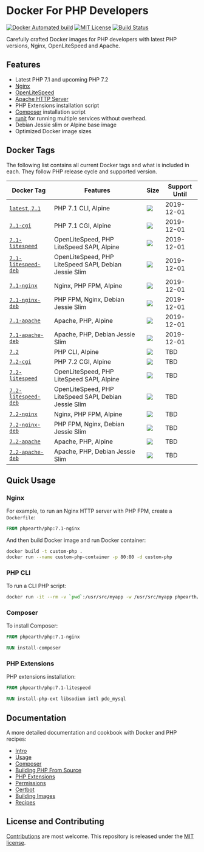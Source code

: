 # Docker For PHP Developers

[![Docker Automated build](https://img.shields.io/docker/automated/phpearth/php.svg?style=plastic)](https://hub.docker.com/r/phpearth/php/) [![MIT License](https://img.shields.io/github/license/php-earth/docker-php.svg?style=plastic "MIT License")](https://github.com/php-earth/docker-php/blob/master/LICENSE) [![Build Status](https://travis-ci.org/php-earth/docker-php.svg?branch=master)](https://travis-ci.org/php-earth/docker-php)

Carefully crafted Docker images for PHP developers with latest PHP versions, Nginx, OpenLiteSpeed and Apache.

## Features

* Latest PHP 7.1 and upcoming PHP 7.2
* [Nginx](https://nginx.org/)
* [OpenLiteSpeed](http://open.litespeedtech.com/)
* [Apache HTTP Server](https://httpd.apache.org/)
* PHP Extensions installation script
* [Composer](https://getcomposer.org) installation script
* [runit](http://smarden.org/runit/) for running multiple services without overhead.
* Debian Jessie slim or Alpine base image
* Optimized Docker image sizes

## Docker Tags

The following list contains all current Docker tags and what is included in each. They follow PHP release cycle and supported version.

| Docker Tag | Features | Size | Support Until |
| ---------- | -------- | ---- | ------------- |
| [`latest`, `7.1`](https://github.com/php-earth/docker-php/tree/master/docker/Dockerfile-7.1) | PHP 7.1 CLI, Alpine | [![](https://images.microbadger.com/badges/image/phpearth/php.svg)](https://microbadger.com/images/phpearth/php "Image size") | 2019-12-01 |
| [`7.1-cgi`](https://github.com/php-earth/docker-php/tree/master/docker/Dockerfile-7.1-cgi) | PHP 7.1 CGI, Alpine | [![](https://images.microbadger.com/badges/image/phpearth/php:7.1-cgi.svg)](https://microbadger.com/images/phpearth/php:7.1-cgi "Image size") | 2019-12-01 |
| [`7.1-litespeed`](https://github.com/php-earth/docker-php/tree/master/docker/Dockerfile-7.1-litespeed) | OpenLiteSpeed, PHP LiteSpeed SAPI, Alpine | [![](https://images.microbadger.com/badges/image/phpearth/php:7.1-litespeed.svg)](https://microbadger.com/images/phpearth/php:7.1-litespeed "Image size") | 2019-12-01 |
| [`7.1-litespeed-deb`](https://github.com/php-earth/docker-php/tree/master/docker/Dockerfile-7.1-litespeed-deb) | OpenLiteSpeed, PHP LiteSpeed SAPI, Debian Jessie Slim | [![](https://images.microbadger.com/badges/image/phpearth/php:7.1-litespeed-deb.svg)](https://microbadger.com/images/phpearth/php:7.1-litespeed-deb "Image size") | 2019-12-01 |
| [`7.1-nginx`](https://github.com/php-earth/docker-php/tree/master/docker/Dockerfile-7.1-nginx) | Nginx, PHP FPM, Alpine | [![](https://images.microbadger.com/badges/image/phpearth/php:7.1-nginx.svg)](https://microbadger.com/images/phpearth/php:7.1-nginx "Image size") | 2019-12-01 |
| [`7.1-nginx-deb`](https://github.com/php-earth/docker-php/tree/master/docker/Dockerfile-7.1-nginx-deb) | PHP FPM, Nginx, Debian Jessie Slim | [![](https://images.microbadger.com/badges/image/phpearth/php:7.1-nginx-deb.svg)](https://microbadger.com/images/phpearth/php:7.1-nginx-deb "Image size") | 2019-12-01 |
| [`7.1-apache`](https://github.com/php-earth/docker-php/tree/master/docker/Dockerfile-7.1-apache) | Apache, PHP, Alpine | [![](https://images.microbadger.com/badges/image/phpearth/php:7.1-apache.svg)](https://microbadger.com/images/phpearth/php:7.1-apache "Image size") | 2019-12-01 |
| [`7.1-apache-deb`](https://github.com/php-earth/docker-php/tree/master/docker/Dockerfile-7.1-apache-deb) | Apache, PHP, Debian Jessie Slim | [![](https://images.microbadger.com/badges/image/phpearth/php:7.1-apache-deb.svg)](https://microbadger.com/images/phpearth/php:7.1-apache-deb "Image size") | 2019-12-01 |
| [`7.2`](https://github.com/php-earth/docker-php/tree/master/docker/Dockerfile-7.2) | PHP CLI, Alpine | [![](https://images.microbadger.com/badges/image/phpearth/php:7.2.svg)](https://microbadger.com/images/phpearth/php:7.2 "Image size") | TBD |
| [`7.2-cgi`](https://github.com/php-earth/docker-php/tree/master/docker/Dockerfile-7.2-cgi) | PHP 7.2 CGI, Alpine | [![](https://images.microbadger.com/badges/image/phpearth/php:7.2-cgi.svg)](https://microbadger.com/images/phpearth/php:7.2-cgi "Image size") | TBD |
| [`7.2-litespeed`](https://github.com/php-earth/docker-php/tree/master/docker/Dockerfile-7.2-litespeed) | OpenLiteSpeed, PHP LiteSpeed SAPI, Alpine | [![](https://images.microbadger.com/badges/image/phpearth/php:7.2-litespeed.svg)](https://microbadger.com/images/phpearth/php:7.2-litespeed "Image size") | TBD |
| [`7.2-litespeed-deb`](https://github.com/php-earth/docker-php/tree/master/docker/Dockerfile-7.2-litespeed-deb) | OpenLiteSpeed, PHP LiteSpeed SAPI, Debian Jessie Slim | [![](https://images.microbadger.com/badges/image/phpearth/php:7.2-litespeed-deb.svg)](https://microbadger.com/images/phpearth/php:7.2-litespeed-deb "Image size") | TBD |
| [`7.2-nginx`](https://github.com/php-earth/docker-php/tree/master/docker/Dockerfile-7.2-nginx) | Nginx, PHP FPM, Alpine | [![](https://images.microbadger.com/badges/image/phpearth/php:7.2-nginx.svg)](https://microbadger.com/images/phpearth/php:7.2-nginx "Image size") | TBD |
| [`7.2-nginx-deb`](https://github.com/php-earth/docker-php/tree/master/docker/Dockerfile-7.2-nginx-deb) | PHP FPM, Nginx, Debian Jessie Slim | [![](https://images.microbadger.com/badges/image/phpearth/php:7.2-nginx-deb.svg)](https://microbadger.com/images/phpearth/php:7.2-nginx-deb "Image size") | TBD |
| [`7.2-apache`](https://github.com/php-earth/docker-php/tree/master/docker/Dockerfile-7.2-apache) | Apache, PHP, Alpine | [![](https://images.microbadger.com/badges/image/phpearth/php:7.2-apache.svg)](https://microbadger.com/images/phpearth/php:7.2-apache "Image size") | TBD |
| [`7.2-apache-deb`](https://github.com/php-earth/docker-php/tree/master/docker/Dockerfile-7.2-apache-deb) | Apache, PHP, Debian Jessie Slim | [![](https://images.microbadger.com/badges/image/phpearth/php:7.2-apache-deb.svg)](https://microbadger.com/images/phpearth/php:7.2-apache-deb "Image size") | TBD |

## Quick Usage

### Nginx

For example, to run an Nginx HTTP server with PHP FPM, create a `Dockerfile`:

```Dockerfile
FROM phpearth/php:7.1-nginx
```

And then build Docker image and run Docker container:

```bash
docker build -t custom-php .
docker run --name custom-php-container -p 80:80 -d custom-php
```

### PHP CLI

To run a CLI PHP script:

```bash
docker run -it --rm -v `pwd`:/usr/src/myapp -w /usr/src/myapp phpearth/php php script.php
```

### Composer

To install Composer:

```Dockerfile
FROM phpearth/php:7.1-nginx

RUN install-composer
```

### PHP Extensions

PHP extensions installation:

```Dockerfile
FROM phpearth/php:7.1-litespeed

RUN install-php-ext libsodium intl pdo_mysql
```

## Documentation

A more detailed documentation and cookbook with Docker and PHP recipes:

* [Intro](https://github.com/php-earth/docker-php/blob/master/docs/01-intro.md)
* [Usage](https://github.com/php-earth/docker-php/blob/master/docs/02-usage.md)
* [Composer](https://github.com/php-earth/docker-php/blob/master/docs/03-composer.md)
* [Building PHP From Source](https://github.com/php-earth/docker-php/blob/master/docs/04-php.md)
* [PHP Extensions](https://github.com/php-earth/docker-php/blob/master/docs/05-php-extensions.md)
* [Permissions](https://github.com/php-earth/docker-php/blob/master/docs/06-permissions.md)
* [Certbot](https://github.com/php-earth/docker-php/blob/master/docs/07-certbot.md)
* [Building Images](https://github.com/php-earth/docker-php/blob/master/docs/08-build.md)
* [Recipes](https://github.com/php-earth/docker-php/blob/master/docs/09-recipes.md)

## License and Contributing

[Contributions](https://github.com/php-earth/docker-php/blob/master/CONTRIBUTING.md) are most welcome. This repository is released under the [MIT license](https://github.com/php-earth/docker-php/blob/master/LICENSE).
